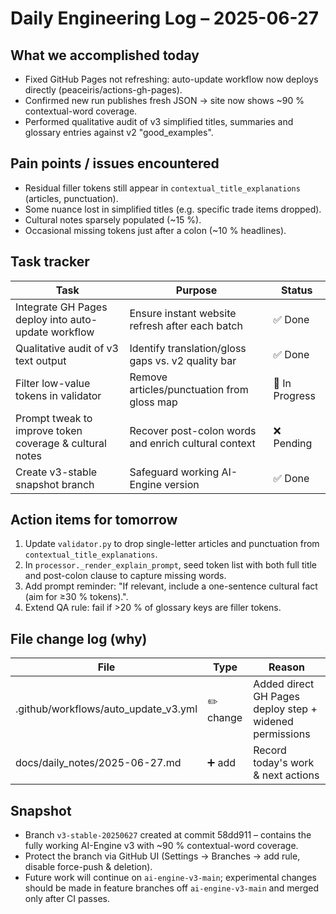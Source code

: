 # Daily Engineering Log – 2025-06-27

## What we accomplished today

* Fixed GitHub Pages not refreshing: auto-update workflow now deploys directly (peaceiris/actions-gh-pages).
* Confirmed new run publishes fresh JSON → site now shows ~90 % contextual-word coverage.
* Performed qualitative audit of v3 simplified titles, summaries and glossary entries against v2 "good_examples".

## Pain points / issues encountered

* Residual filler tokens still appear in `contextual_title_explanations` (articles, punctuation).
* Some nuance lost in simplified titles (e.g. specific trade items dropped).
* Cultural notes sparsely populated (~15 %).
* Occasional missing tokens just after a colon (~10 % headlines).

## Task tracker

| Task | Purpose | Status |
|------|---------|--------|
| Integrate GH Pages deploy into auto-update workflow | Ensure instant website refresh after each batch | ✅ Done |
| Qualitative audit of v3 text output | Identify translation/gloss gaps vs. v2 quality bar | ✅ Done |
| Filter low-value tokens in validator | Remove articles/punctuation from gloss map | 🚧 In Progress |
| Prompt tweak to improve token coverage & cultural notes | Recover post-colon words and enrich cultural context | ❌ Pending |
| Create v3-stable snapshot branch | Safeguard working AI-Engine version | ✅ Done |

## Action items for tomorrow

1. Update `validator.py` to drop single-letter articles and punctuation from `contextual_title_explanations`.
2. In `processor._render_explain_prompt`, seed token list with both full title and post-colon clause to capture missing words.
3. Add prompt reminder: "If relevant, include a one-sentence cultural fact (aim for ≥30 % tokens).".
4. Extend QA rule: fail if >20 % of glossary keys are filler tokens.

## File change log (why)

| File | Type | Reason |
|------|------|--------|
| .github/workflows/auto_update_v3.yml | ✏️ change | Added direct GH Pages deploy step + widened permissions |
| docs/daily_notes/2025-06-27.md | ➕ add | Record today's work & next actions |

## Snapshot

* Branch `v3-stable-20250627` created at commit 58dd911 – contains the fully working AI-Engine v3 with ~90 % contextual-word coverage.
* Protect the branch via GitHub UI (Settings → Branches → add rule, disable force-push & deletion).
* Future work will continue on `ai-engine-v3-main`; experimental changes should be made in feature branches off `ai-engine-v3-main` and merged only after CI passes. 